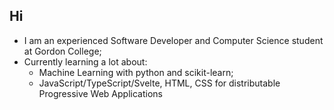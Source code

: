 ## Hi ##

* I am an experienced Software Developer and Computer Science student at Gordon College;
* Currently learning a lot about: 
  * Machine Learning with python and scikit-learn;
  * JavaScript/TypeScript/Svelte, HTML, CSS for distributable Progressive Web Applications
